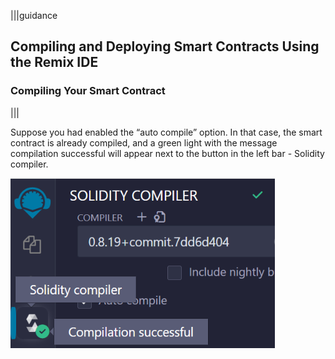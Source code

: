 |||guidance
## Compiling and Deploying Smart Contracts Using the Remix IDE

### Compiling Your Smart Contract

|||

Suppose you had enabled the “auto compile” option. In that case, the smart contract is already compiled, and a green light with the message compilation successful will appear next to the button in the left bar \- Solidity compiler.

![](.guides/img/03/image15.png)
